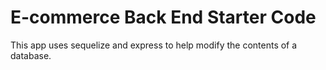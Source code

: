 # E-commerce Back End Starter Code

This app uses sequelize and express to help modify the contents of a database.
